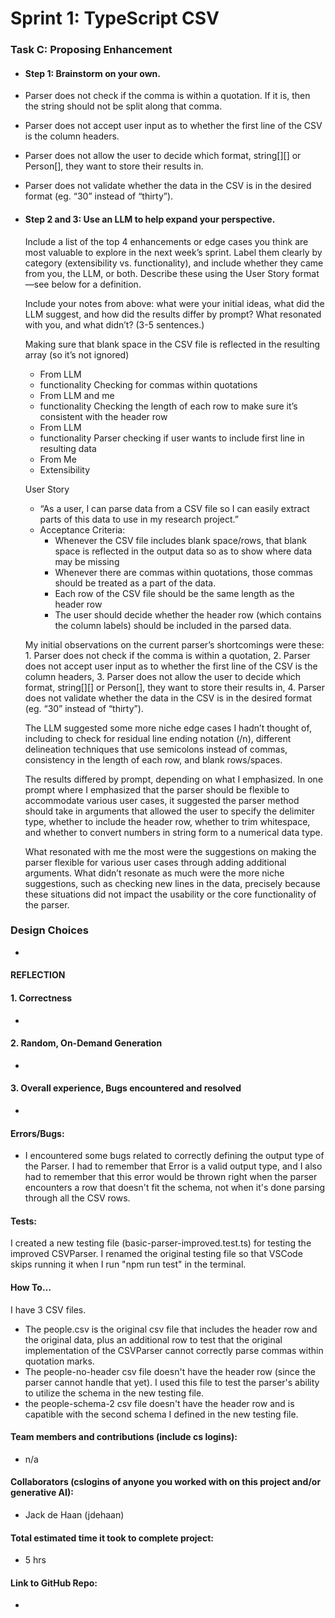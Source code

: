 # Sprint 1: TypeScript CSV

### Task C: Proposing Enhancement

- #### Step 1: Brainstorm on your own.

- Parser does not check if the comma is within a quotation. If it is, then the string should not be split along that comma.
- Parser does not accept user input as to whether the first line of the CSV is the column headers. 
- Parser does not allow the user to decide which format, string[][] or Person[], they want to store their results in.
- Parser does not validate whether the data in the CSV is in the desired format (eg. “30” instead of “thirty”).

- #### Step 2 and 3: Use an LLM to help expand your perspective.

    Include a list of the top 4 enhancements or edge cases you think are most valuable to explore in the next week’s sprint. Label them clearly by category (extensibility vs. functionality), and include whether they came from you, the LLM, or both. Describe these using the User Story format—see below for a definition. 

    Include your notes from above: what were your initial ideas, what did the LLM suggest, and how did the results differ by prompt? What resonated with you, and what didn’t? (3-5 sentences.) 

    Making sure that blank space in the CSV file is reflected in the resulting array (so it’s not ignored)
    - From LLM
    - functionality
    Checking for commas within quotations
    - From LLM and me
    - functionality
    Checking the length of each row to make sure it’s consistent with the header row
    - From LLM
    - functionality
    Parser checking if user wants to include first line in resulting data
    - From Me
    - Extensibility

    User Story
    - “As a user, I can parse data from a CSV file so I can easily extract parts of this data to use in my research project.”
    - Acceptance Criteria:
        - Whenever the CSV file includes blank space/rows, that blank space is reflected in the output data so as to show where data may be missing
        - Whenever there are commas within quotations, those commas should be treated as a part of the data.
        - Each row of the CSV file should be the same length as the header row
        - The user should decide whether the header row (which contains the column labels) should be included in the parsed data.


    My initial observations on the current parser’s shortcomings were these: 1. Parser does not check if the comma is within a quotation, 2. Parser does not accept user input as to whether the first line of the CSV is the column headers, 3. Parser does not allow the user to decide which format, string[][] or Person[], they want to store their results in, 4. Parser does not validate whether the data in the CSV is in the desired format (eg. “30” instead of “thirty”).

    The LLM suggested some more niche edge cases I hadn’t thought of, including to check for residual line ending notation (/n), different delineation techniques that use semicolons instead of commas, consistency in the length of each row, and blank rows/spaces.

    The results differed by prompt, depending on what I emphasized. In one prompt where I emphasized that the parser should be flexible to accommodate various user cases, it suggested the parser method should take in arguments that allowed the user to specify the delimiter type, whether to include the header row, whether to trim whitespace, and whether to convert numbers in string form to a numerical data type.
    
    What resonated with me the most were the suggestions on making the parser flexible for various user cases through adding additional arguments. What didn’t resonate as much were the more niche suggestions, such as checking new lines in the data, precisely because these situations did not impact the usability or the core functionality of the parser.


### Design Choices
- 

#### REFLECTION
#### 1. Correctness
- 

#### 2. Random, On-Demand Generation
- 

#### 3. Overall experience, Bugs encountered and resolved
- 

#### Errors/Bugs:
- I encountered some bugs related to correctly defining the output type of the Parser. I had to remember that Error is a valid output type, and I also had to remember that this error would be thrown right when the parser encounters a row that doesn't fit the schema, not when it's done parsing through all the CSV rows.

#### Tests:
I created a new testing file (basic-parser-improved.test.ts) for testing the improved CSVParser. I renamed the original testing file so that VSCode skips running it when I run "npm run test" in the terminal.

#### How To…
I have 3 CSV files. 
- The people.csv is the original csv file that includes the header row and the original data, plus an additional row to test that the original implementation of the CSVParser cannot correctly parse commas within quotation marks.
- The people-no-header csv file doesn't have the header row (since the parser cannot handle that yet). I used this file to test the parser's ability to utilize the schema in the new testing file.
- the people-schema-2 csv file doesn't have the header row and is capatible with the second schema I defined in the new testing file.


#### Team members and contributions (include cs logins): 
- n/a

#### Collaborators (cslogins of anyone you worked with on this project and/or generative AI): 
- Jack de Haan (jdehaan)

#### Total estimated time it took to complete project: 
- 5 hrs
#### Link to GitHub Repo:
- 
